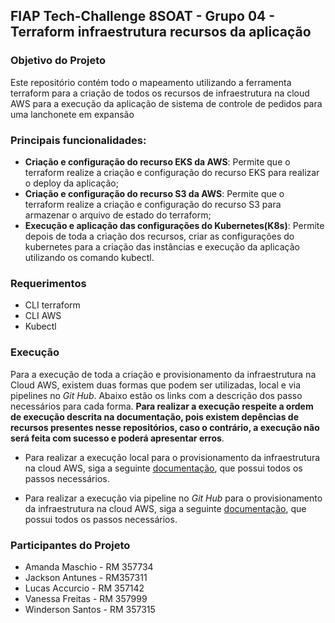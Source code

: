 ## FIAP Tech-Challenge 8SOAT - Grupo 04 - Terraform infraestrutura recursos da aplicação

### Objetivo do Projeto

Este repositório contém todo o mapeamento utilizando a ferramenta terraform para a criação de todos os recursos de infraestrutura na cloud AWS para a execução da aplicação de sistema de controle de pedidos para uma lanchonete em expansão

### Principais funcionalidades:

- **Criação e configuração do recurso EKS da AWS**: Permite que o terraform realize a criação e configuração do recurso EKS para realizar o deploy da aplicação;
- **Criação e configuração do recurso S3 da AWS**: Permite que o terraform realize a criação e configuração do recurso S3 para armazenar o arquivo de estado do terraform;
- **Execução e aplicação das configurações do Kubernetes(K8s)**: Permite depois de toda a criação dos recursos, criar as configurações do kubernetes para a criação das instâncias e execução da aplicação utilizando os comando kubectl.

### Requerimentos

- CLI terraform
- CLI AWS
- Kubectl

### Execução

Para a execução de toda a criação e provisionamento da infraestrutura na Cloud AWS, existem duas formas que podem ser utilizadas, local e via pipelines no _Git Hub_. Abaixo estão os links com a descrição dos passo necessários para cada forma. **Para realizar a execução respeite a ordem de execução descrita na documentação, pois existem depências de recursos presentes nesse repositórios, caso o contrário, a execução não será feita com sucesso e poderá apresentar erros**.

- Para realizar a execução local para o provisionamento da infraestrutura na cloud AWS, siga a seguinte [documentação](docs/LOCAL_EXECUTION.md), que possui todos os passos necessários.

- Para realizar a execução via pipeline no _Git Hub_ para o provisionamento da infraestrutura na cloud AWS, siga a seguinte [documentação](docs/PIPELINE_EXECUTION.md), que possui todos os passos necessários.

### Participantes do Projeto

- Amanda Maschio - RM 357734
- Jackson Antunes - RM357311
- Lucas Accurcio - RM 357142
- Vanessa Freitas - RM 357999
- Winderson Santos - RM 357315
